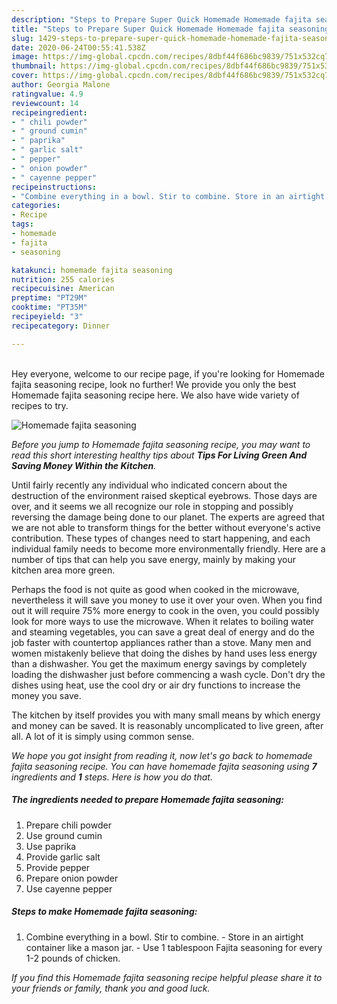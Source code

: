 ```yaml
---
description: "Steps to Prepare Super Quick Homemade Homemade fajita seasoning"
title: "Steps to Prepare Super Quick Homemade Homemade fajita seasoning"
slug: 1429-steps-to-prepare-super-quick-homemade-homemade-fajita-seasoning
date: 2020-06-24T00:55:41.538Z
image: https://img-global.cpcdn.com/recipes/8dbf44f686bc9839/751x532cq70/homemade-fajita-seasoning-recipe-main-photo.jpg
thumbnail: https://img-global.cpcdn.com/recipes/8dbf44f686bc9839/751x532cq70/homemade-fajita-seasoning-recipe-main-photo.jpg
cover: https://img-global.cpcdn.com/recipes/8dbf44f686bc9839/751x532cq70/homemade-fajita-seasoning-recipe-main-photo.jpg
author: Georgia Malone
ratingvalue: 4.9
reviewcount: 14
recipeingredient:
- " chili powder"
- " ground cumin"
- " paprika"
- " garlic salt"
- " pepper"
- " onion powder"
- " cayenne pepper"
recipeinstructions:
- "Combine everything in a bowl. Stir to combine. Store in an airtight container like a mason jar. Use 1 tablespoon Fajita seasoning for every 1-2 pounds of chicken."
categories:
- Recipe
tags:
- homemade
- fajita
- seasoning

katakunci: homemade fajita seasoning 
nutrition: 255 calories
recipecuisine: American
preptime: "PT29M"
cooktime: "PT35M"
recipeyield: "3"
recipecategory: Dinner

---
```

<br>
Hey everyone, welcome to our recipe page, if you're looking for Homemade fajita seasoning recipe, look no further! We provide you only the best Homemade fajita seasoning recipe here. We also have wide variety of recipes to try.
<br>


![Homemade fajita seasoning](https://img-global.cpcdn.com/recipes/8dbf44f686bc9839/751x532cq70/homemade-fajita-seasoning-recipe-main-photo.jpg)

<i>Before you jump to Homemade fajita seasoning recipe, you may want to read this short interesting healthy tips about 
<strong>Tips For Living Green And Saving Money Within the Kitchen</strong>.</i>
</br>

Until fairly recently any individual who indicated concern about the destruction of the environment raised skeptical eyebrows. Those days are over, and it seems we all recognize our role in stopping and possibly reversing the damage being done to our planet. The experts are agreed that we are not able to transform things for the better without everyone's active contribution. These types of changes need to start happening, and each individual family needs to become more environmentally friendly. Here are a number of tips that can help you save energy, mainly by making your kitchen area more green.

Perhaps the food is not quite as good when cooked in the microwave, nevertheless it will save you money to use it over your oven. When you find out it will require 75% more energy to cook in the oven, you could possibly look for more ways to use the microwave. When it relates to boiling water and steaming vegetables, you can save a great deal of energy and do the job faster with countertop appliances rather than a stove. Many men and women mistakenly believe that doing the dishes by hand uses less energy than a dishwasher. You get the maximum energy savings by completely loading the dishwasher just before commencing a wash cycle. Don't dry the dishes using heat, use the cool dry or air dry functions to increase the money you save.

The kitchen by itself provides you with many small means by which energy and money can be saved. It is reasonably uncomplicated to live green, after all. A lot of it is simply using common sense.


<i>We hope you got insight from reading it, now let's go back to homemade fajita seasoning recipe. You can have homemade fajita seasoning using <strong>7</strong> ingredients and <strong>1</strong> steps. Here is how you do that.
</i>

##### The ingredients needed to prepare Homemade fajita seasoning:

1. Prepare  chili powder
1. Use  ground cumin
1. Use  paprika
1. Provide  garlic salt
1. Provide  pepper
1. Prepare  onion powder
1. Use  cayenne pepper


##### Steps to make Homemade fajita seasoning:

1. Combine everything in a bowl. Stir to combine. - Store in an airtight container like a mason jar. - Use 1 tablespoon Fajita seasoning for every 1-2 pounds of chicken.


<i>If you find this Homemade fajita seasoning recipe helpful please share it to your friends or family, thank you and good luck.</i>
